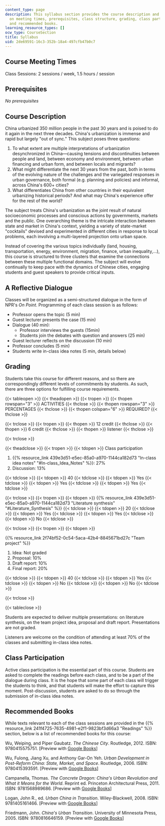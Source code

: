 ```yaml
---
content_type: page
description: This syllabus section provides the course description and information
  on meeting times, prerequisites, class structure, grading, class participation,
  and recommended books.
learning_resource_types: []
ocw_type: CourseSection
title: Syllabus
uid: 2de69591-16c3-352b-18a4-497cfb47b0c7
---
```


Course Meeting Times
--------------------

Class Sessions: 2 sessions / week, 1.5 hours / session

Prerequisites
-------------

_No prerequisites_

Course Description
------------------

China urbanized 350 million people in the past 30 years and is poised to do it again in the next three decades. China's urbanization is immense and rapid but largely "out of sync." This subject poses three questions:

1.  To what extent are multiple interpretations of urbanization desynchronized in China—causing tensions and discontinuities between people and land, between economy and environment, between urban financing and urban form, and between locals and migrants?
2.  What might differentiate the next 30 years from the past, both in terms of the evolving nature of the challenges and the variegated responses in urban governance, both formal (e.g. planning and policies) and informal, across China's 600+ cities?
3.  What differentiates China from other countries in their equivalent urbanizing historical periods? And what may China's experience offer for the rest of the world?

The subject treats China's urbanization as the joint result of natural socioeconomic processes and conscious actions by governments, markets and the public. One overarching theme is the intricate interaction between state and market in China's context, yielding a variety of state-market "cocktails" devised and experimented in different cities in response to local problems, each involving a multi-layered projection onto urban space.

Instead of covering the various topics individually (land, housing, transportation, energy, environment, migration, finance, urban inequality,…), this course is structured to three clusters that examine the connections between these multiple functional domains. The subject will evolve continually to keep pace with the dynamics of Chinese cities, engaging students and guest speakers to provide critical inputs.

A Reflective Dialogue
---------------------

Classes will be organized as a semi-structured dialogue in the form of NPR's _On Point_. Programming of each class session is as follows:

*   Professor opens the topic (5 min)
*   Guest lecturer presents the case (15 min)
*   Dialogue (40 min):
    *   Professor interviews the guests (15min)
    *   Students join the debates with question and answers (25 min)
*   Guest lecturer reflects on the discussion (10 min)
*   Professor concludes (5 min)
*   Students write in-class idea notes (5 min, details below)

Grading
-------

Students take this course for different reasons, and so there are correspondingly different levels of commitments by students. As such, there are three options for fulfilling course requirements.

{{< tableopen >}}
{{< theadopen >}}
{{< tropen >}}
{{< thopen rowspan="3" >}}
ACTIVITIES
{{< thclose >}}
{{< thopen rowspan="3" >}}
PERCENTAGES
{{< thclose >}}
{{< thopen colspan="6" >}}
REQUIRED?
{{< thclose >}}

{{< trclose >}}
{{< tropen >}}
{{< thopen >}}
12 credit
{{< thclose >}}
{{< thopen >}}
6 credit
{{< thclose >}}
{{< thopen >}}
listener
{{< thclose >}}

{{< trclose >}}

{{< theadclose >}}
{{< tropen >}}
{{< tdopen >}}
Class participation

1.  {{% resource_link 439e3d51-e5ec-85a0-a970-1144ca182d73 "In-class idea notes" "#In-class_Idea_Notes" %}}: 27%
2.  Discussion: 13%


{{< tdclose >}}
{{< tdopen >}}
40
{{< tdclose >}}
{{< tdopen >}}
Yes
{{< tdclose >}}
{{< tdopen >}}
Yes
{{< tdclose >}}
{{< tdopen >}}
Yes
{{< tdclose >}}

{{< trclose >}}
{{< tropen >}}
{{< tdopen >}}
{{% resource_link 439e3d51-e5ec-85a0-a970-1144ca182d73 "Literature synthesis" "#Literature_Synthesis" %}}
{{< tdclose >}}
{{< tdopen >}}
20
{{< tdclose >}}
{{< tdopen >}}
Yes
{{< tdclose >}}
{{< tdopen >}}
Yes
{{< tdclose >}}
{{< tdopen >}}
No
{{< tdclose >}}

{{< trclose >}}
{{< tropen >}}
{{< tdopen >}}


{{% resource_link 2f74bf52-0c54-5aca-42b4-8845671bd27c "Team project" %}}

1.  Idea: Not graded
2.  Proposal: 10%
3.  Draft report: 10%
4.  Final report: 20%


{{< tdclose >}}
{{< tdopen >}}
40
{{< tdclose >}}
{{< tdopen >}}
Yes
{{< tdclose >}}
{{< tdopen >}}
No
{{< tdclose >}}
{{< tdopen >}}
No
{{< tdclose >}}

{{< trclose >}}

{{< tableclose >}}

Students are expected to deliver multiple presentations: on literature synthesis, on the team project idea, proposal and draft report. Presentations are not graded.

Listeners are welcome on the condition of attending at least 70% of the classes and submitting in-class idea notes.

Class Participation
-------------------

Active class participation is the essential part of this course. Students are asked to complete the readings before each class, and to be a part of the dialogue during class. It is the hope that some part of each class will trigger the students to think, and that students will make the effort to capture this moment. Post-discussion, students are asked to do so through the submission of in-class idea notes.

Recommended Books
-----------------

While texts relevant to each of the class sessions are provided in the {{% resource_link 241f4725-7635-4981-e2f1-9823bf3d66a3 "Readings" %}} section, below is a list of recommended books for this course:

Wu, Weiping, and Piper Gaubatz. _The Chinese City_. Routledge, 2012. ISBN: 9780415575751. \[Preview with [Google Books](http://books.google.com/books?id=EcPEykizV3gC&pg=PAfrontcover)\]

Wu, Fulong, Jiang Xu, and Anthony Gar-On Yeh. _Urban Development in Post-Reform China: State, Market, and Space_. Routledge, 2006. ISBN: 9780415393591. \[Preview with [Google Books](http://books.google.com/books?id=W2-gotrkbggC&pg=PAfrontcover)\]

Campanella, Thomas. _The Concrete Dragon: China's Urban Revolution and What it Means for the World_. Reprint ed. Princeton Architectural Press, 2011. ISBN: 9781568989686. \[Preview with [Google Books](http://books.google.com/books?id=I57PTFyjyqgC&pg=PAfrontcover)\]

Logan, John R., ed. _Urban China in Transition_. Wiley-Blackwell, 2008. ISBN: 9781405161466. \[Preview with [Google Books](http://books.google.com/books?id=pWeiz8cwbpwC&pg=PAfrontcover)\]

Friedmann, John. _China's Urban Transition_. University of Minnesota Press, 2005. ISBN: 9780816646159. \[Preview with [Google Books](http://books.google.com/books?id=6EzyPHETvWMC&pg=PAfrontcover)\]